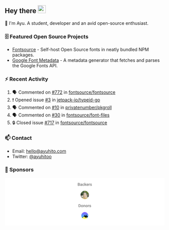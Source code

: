## Hey there <img src="https://media.giphy.com/media/hvRJCLFzcasrR4ia7z/giphy.gif" width="25" height="25">

📝 I'm Ayu. A student, developer and an avid open-source enthusiast.

### 🗄 Featured Open Source Projects

- [Fontsource](https://github.com/fontsource/fontsource) - Self-host Open Source fonts in neatly bundled NPM packages.
- [Google Font Metadata](https://github.com/fontsource/google-font-metadata) - A metadata generator that fetches and parses the Google Fonts API.

### ⚡ Recent Activity

<!--START_SECTION:activity-->

1. 🗣 Commented on [#772](https://github.com/fontsource/fontsource/issues/772) in [fontsource/fontsource](https://github.com/fontsource/fontsource)
2. ❗ Opened issue [#3](https://github.com/jetpack-io/typeid-go/issues/3) in [jetpack-io/typeid-go](https://github.com/jetpack-io/typeid-go)
3. 🗣 Commented on [#10](https://github.com/privatenumber/pkgroll/issues/10) in [privatenumber/pkgroll](https://github.com/privatenumber/pkgroll)
4. 🗣 Commented on [#30](https://github.com/fontsource/font-files/issues/30) in [fontsource/font-files](https://github.com/fontsource/font-files)
5. 🔒 Closed issue [#717](https://github.com/fontsource/fontsource/issues/717) in [fontsource/fontsource](https://github.com/fontsource/fontsource)
<!--END_SECTION:activity-->

### 📫 Contact

- Email: hello@ayuhito.com
- Twitter: [@ayuhitoo](https://twitter.com/ayuhitoo)

### :sparkling_heart: Sponsors

<p align="center">
  <a href="https://cdn.jsdelivr.net/gh/ayuhito/ayuhito/sponsors.svg">
    <img src='https://raw.githubusercontent.com/ayuhito/ayuhito/master/sponsors.svg'/>
  </a>
</p>
